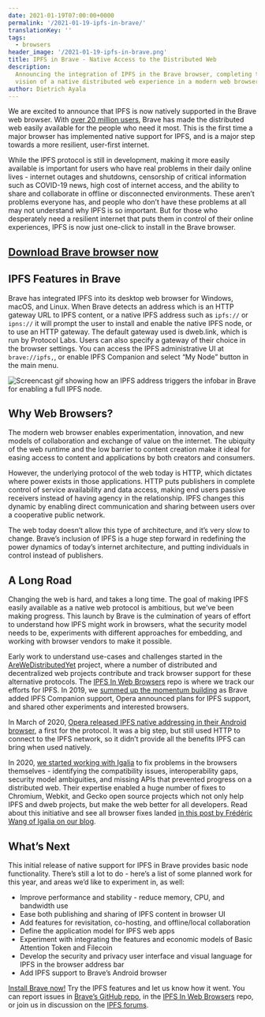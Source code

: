 ```yaml
---
date: 2021-01-19T07:00:00+0000
permalink: '/2021-01-19-ipfs-in-brave/'
translationKey: ''
tags:
  - browsers
header_image: '/2021-01-19-ipfs-in-brave.png'
title: IPFS in Brave - Native Access to the Distributed Web
description:
  Announcing the integration of IPFS in the Brave browser, completing the
  vision of a native distributed web experience in a modern web browser.
author: Dietrich Ayala
---
```


We are excited to announce that IPFS is now natively supported in the Brave web browser. With [over 20 million users](https://brave.com/20m-mau/), Brave has made the distributed web easily available for the people who need it most. This is the first time a major browser has implemented native support for IPFS, and is a major step towards a more resilient, user-first internet.

While the IPFS protocol is still in development, making it more easily available is important for users who have real problems in their daily online lives - internet outages and shutdowns, censorship of critical information such as COVID-19 news, high cost of internet access, and the ability to share and collaborate in offline or disconnected environments. These aren’t problems everyone has, and people who don’t have these problems at all may not understand why IPFS is so important. But for those who desperately need a resilient internet that puts them in control of their online experiences, IPFS is now just one-click to install in the Brave browser.

<p style="text-align: center;">
<h2><a href="https://brave.com/download">Download Brave browser now</a></h2>
</p>

## IPFS Features in Brave

Brave has integrated IPFS into its desktop web browser for Windows, macOS, and Linux. When Brave detects an address which is an HTTP gateway URL to IPFS content, or a native IPFS address such as <code>ipfs://</code> or <code>ipns://</code> it will prompt the user to install and enable the native IPFS node, or to use an HTTP gateway. The default gateway used is dweb.link, which is run by Protocol Labs. Users can also specify a gateway of their choice in the browser settings. You can access the IPFS administrative UI at <code>brave://ipfs,</code>, or enable IPFS Companion and select “My Node” button in the main menu.

![Screencast gif showing how an IPFS address triggers the infobar in Brave for enabling a full IPFS node.](/2021-01-19-brave-enable-ipfs.gif)

## Why Web Browsers?

The modern web browser enables experimentation, innovation, and new models of collaboration and exchange of value on the internet. The ubiquity of the web runtime and the low barrier to content creation make it ideal for easing access to content and applications by both creators and consumers.

However, the underlying protocol of the web today is HTTP, which dictates where power exists in those applications. HTTP puts publishers in complete control of service availability and data access, making end users passive receivers instead of having agency in the relationship. IPFS changes this dynamic by enabling direct communication and sharing between users over a cooperative public network.

The web today doesn’t allow this type of architecture, and it’s very slow to change. Brave’s inclusion of IPFS is a huge step forward in redefining the power dynamics of today’s internet architecture, and putting individuals in control instead of publishers.

## A Long Road

Changing the web is hard, and takes a long time. The goal of making IPFS easily available as a native web protocol is ambitious, but we’ve been making progress. This launch by Brave is the culmination of years of effort to understand how IPFS might work in browsers, what the security model needs to be, experiments with different approaches for embedding, and working with browser vendors to make it possible.

Early work to understand use-cases and challenges started in the [AreWeDistributedYet](https://arewedistributedyet.com/) project, where a number of distributed and decentralized web projects contribute and track browser support for these alternative protocols. The [IPFS In Web Browsers](https://github.com/ipfs/in-web-browsers) repo is where we track our efforts for IPFS. In 2019, we [summed up the momentum building](https://blog.ipfs.io/2019-10-08-ipfs-browsers-update/) as Brave added IPFS Companion support, Opera announced plans for IPFS support, and shared other experiments and interested browsers.

In March of 2020, [Opera released IPFS native addressing in their Android browser](https://blog.ipfs.io/2020-03-30-ipfs-in-opera-for-android/), a first for the protocol. It was a big step, but still used HTTP to connect to the IPFS network, so it didn’t provide all the benefits IPFS can bring when used natively.

In 2020, [we started working with Igalia](https://blog.ipfs.io/2021-01-15-ipfs-and-igalia-collaborate-on-dweb-in-browsers/) to fix problems in the browsers themselves - identifying the compatibility issues, interoperability gaps, security model ambiguities, and missing APIs that prevented progress on a distributed web. Their expertise enabled a huge number of fixes to Chromium, Webkit, and Gecko open source projects which not only help IPFS and dweb projects, but make the web better for all developers. Read about this initiative and see all browser fixes landed [in this post by Frédéric Wang of Igalia on our blog](https://blog.ipfs.io/2021-01-15-ipfs-and-igalia-collaborate-on-dweb-in-browsers/).

## What’s Next

This initial release of native support for IPFS in Brave provides basic node functionality. There’s still a lot to do - here’s a list of some planned work for this year, and areas we’d like to experiment in, as well:

- Improve performance and stability - reduce memory, CPU, and bandwidth use
- Ease both publishing and sharing of IPFS content in browser UI
- Add features for revisitation, co-hosting, and offline/local collaboration
- Define the application model for IPFS web apps
- Experiment with integrating the features and economic models of Basic Attention Token and Filecoin
- Develop the security and privacy user interface and visual language for IPFS in the browser address bar
- Add IPFS support to Brave’s Android browser

[Install Brave now!](https://brave.com/) Try the IPFS features and let us know how it went. You can report issues in [Brave’s GitHub repo](https://github.com/brave/brave-browser), in the [IPFS In Web Browsers](https://github.com/ipfs/in-web-browsers) repo, or join us in discussion on the [IPFS forums](https://discuss.ipfs.io/).
